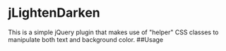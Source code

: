 # jLightenDarken
This is a simple jQuery plugin that makes use of "helper" CSS classes to manipulate both text and background color. 
##Usage
